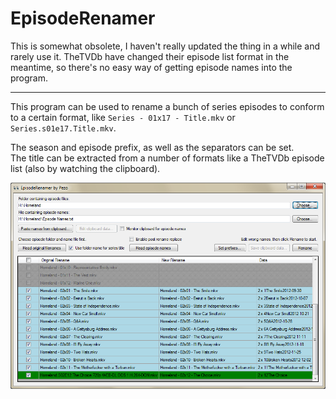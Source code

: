 # EpisodeRenamer

This is somewhat obsolete, I haven't really updated the thing in a while and
rarely use it. TheTVDb have changed their episode list format in the meantime,
so there's no easy way of getting episode names into the program.

-------------

This program can be used to rename a bunch of series episodes to conform to a
certain format, like `Series - 01x17 - Title.mkv` or `Series.s01e17.Title.mkv`.

The season and episode prefix, as well as the separators can be set.  
The title can be extracted from a number of formats like a TheTVDb episode list
(also by watching the clipboard).

![Screenshot of the program with one new episode that will be renamed](screenshot-01.png)
